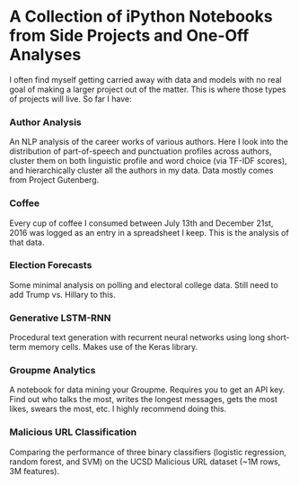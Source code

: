 # A Collection of iPython Notebooks from Side Projects and One-Off Analyses

I often find myself getting carried away with data and models with no real goal of making a larger project out of the matter. This is where those types of projects will live. So far I have: 

### Author Analysis
An NLP analysis of the career works of various authors. Here I look into the distribution of part-of-speech and punctuation profiles across authors, cluster them on both linguistic profile and word choice (via TF-IDF scores), and hierarchically cluster all the authors in my data. Data mostly comes from Project Gutenberg. 

### Coffee
Every cup of coffee I consumed between July 13th and December 21st, 2016 was logged as an entry in a spreadsheet I keep. This is the analysis of that data.

### Election Forecasts
Some minimal analysis on polling and electoral college data. Still need to add Trump vs. Hillary to this.

### Generative LSTM-RNN
Procedural text generation with recurrent neural networks using long short-term memory cells. Makes use of the Keras library. 

### Groupme Analytics
A notebook for data mining your Groupme. Requires you to get an API key. Find out who talks the most, writes the longest messages, gets the most likes, swears the most, etc. I highly recommend doing this. 

### Malicious URL Classification
Comparing the performance of three binary classifiers (logistic regression, random forest, and SVM) on the UCSD Malicious URL dataset (~1M rows, 3M features).
